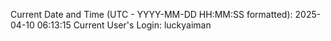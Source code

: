 Current Date and Time (UTC - YYYY-MM-DD HH:MM:SS formatted): 2025-04-10 06:13:15
Current User's Login: luckyaiman
